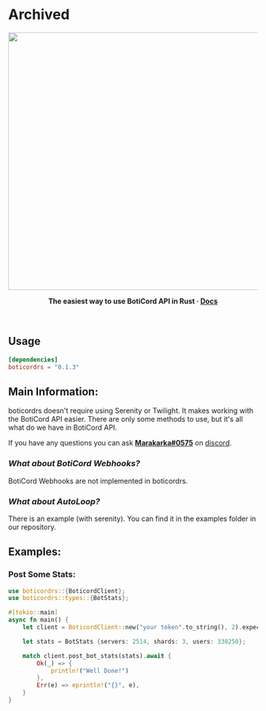 <h1> Archived </h1>

<p align="center">
<img width="520" src="https://media.discordapp.net/attachments/825242846616354821/939773822582808606/boticordrs_banner.png" alt="">
</p>

<p align="center">
  <b>
    The easiest way to use BotiCord API in Rust
    <span> · </span>
    <a href="https://docs.rs/boticordrs">Docs</a>
  </b>
</p>

<p align="center">
<a href="https://docs.rs/boticordrs"><img src="https://img.shields.io:/docsrs/boticordrs?style=flat-square" alt=""></a>
<a href="https://crates.io/crates/boticordrs"><img src="https://img.shields.io:/crates/d/boticordrs?style=flat-square" alt=""></a>
<a href="https://crates.io/crates/boticordrs"><img src="https://img.shields.io:/crates/v/boticordrs?style=flat-square" alt=""></a>
</p>


<h2>Usage</h2>

```toml
[dependencies]
boticordrs = "0.1.3"
```



<h2>Main Information: </h2>

boticordrs doesn't require using Serenity or Twilight. It makes working with the BotiCord API easier.
There are only some methods to use, but it's all what do we have in BotiCord API.

If you have any questions you can ask **[Marakarka#0575](https://boticord.top/profile/585766846268047370)** on [discord](https://boticord.top/discord).

<h3><em>What about BotiCord Webhooks?</em></h3>

BotiCord Webhooks are not implemented in boticordrs.

<h3><em>What about AutoLoop?</em></h3>

There is an example (with serenity). You can find it in the examples folder in our repository.

<h2>Examples: </h2>

<h3>Post Some Stats: </h3>

```rs
use boticordrs::{BoticordClient};
use boticordrs::types::{BotStats};

#[tokio::main]
async fn main() {
    let client = BoticordClient::new("your token".to_string(), 2).expect("failed client");

    let stats = BotStats {servers: 2514, shards: 3, users: 338250};

    match client.post_bot_stats(stats).await {
        Ok(_) => {
            println!("Well Done!")
        },
        Err(e) => eprintln!("{}", e),
    }
}
```
